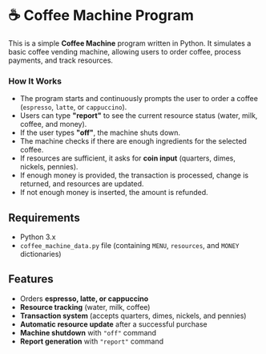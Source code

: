 # ☕ Coffee Machine Program

This is a simple **Coffee Machine** program written in Python. It simulates a basic coffee vending machine, allowing users to order coffee, process payments, and track resources.

###  How It Works

- The program starts and continuously prompts the user to order a coffee (`espresso`, `latte`, or `cappuccino`).
- Users can type **"report"** to see the current resource status (water, milk, coffee, and money).
- If the user types **"off"**, the machine shuts down.
- The machine checks if there are enough ingredients for the selected coffee.
- If resources are sufficient, it asks for **coin input** (quarters, dimes, nickels, pennies).
- If enough money is provided, the transaction is processed, change is returned, and resources are updated.
- If not enough money is inserted, the amount is refunded.

##  Requirements

- Python 3.x
- `coffee_machine_data.py` file (containing `MENU`, `resources`, and `MONEY` dictionaries)

##  Features

- Orders **espresso, latte, or cappuccino**
- **Resource tracking** (water, milk, coffee)
- **Transaction system** (accepts quarters, dimes, nickels, and pennies)
- **Automatic resource update** after a successful purchase
- **Machine shutdown** with `"off"` command
- **Report generation** with `"report"` command

